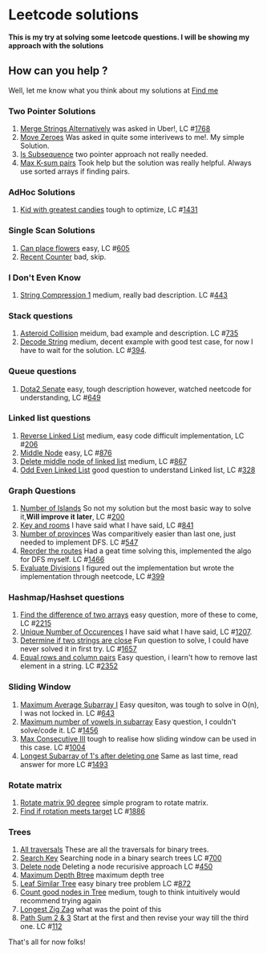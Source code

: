 # Leetcode solutions

**This is my try at solving some leetcode questions. I will be showing my approach with the solutions**

## How can you help ?
Well, let me know what you think about my solutions at [Find me](mailto:sarthak.chauhan@sjsu.edu)
### Two Pointer Solutions 
1. [Merge Strings Alternatively](merge_strings_alternatively.py) was asked in Uber!, LC #[1768](https://leetcode.com/problems/merge-strings-alternately/description/)
2. [Move Zeroes](./move_zeroes.py) Was asked in quite some interivews to me!. My simple Solution. 
3. [Is Subsequence](./is_subsequence.py) two pointer approach not really needed. 
4. [Max K-sum pairs](./max_k_pairs.py) Took help but the solution was really helpful. Always use sorted arrays if finding pairs.

### AdHoc Solutions 
1. [Kid with greatest candies](greatest_candies.py) tough to optimize, LC #[1431](https://leetcode.com/problems/kids-with-the-greatest-number-of-candies/description/)

### Single Scan Solutions
1. [Can place flowers](can_place_flowers.py) easy, LC #[605](https://leetcode.com/problems/can-place-flowers/description/)
2. [Recent Counter](./num_recent_call.py) bad, skip.

### I Don't Even Know
1. [String Compression 1](string_compression1.py) medium, really bad description. LC #[443](https://leetcode.com/problems/string-compression/)

### Stack questions 
1. [Asteroid Collision](asteroid_collison.py) meidum, bad example and description. LC #[735](https://leetcode.com/problems/asteroid-collision)
2. [Decode String](decode_strings.py) medium, decent example with good test case, for now I have to wait for the solution. LC #[394](https://leetcode.com/problems/decode-string/description/).

### Queue questions
1. [Dota2 Senate](dota_senate.py) easy, tough description however, watched neetcode for understanding, LC #[649](https://leetcode.com/problems/dota2-senate/description/)

### Linked list questions
1. [Reverse Linked List](reverse_ll.py) medium, easy code difficult implementation, LC #[206](https://leetcode.com/problems/reverse-linked-list/description/)
2. [Middle Node](middle_ll.py) easy, LC #[876](https://leetcode.com/problems/middle-of-the-linked-list/description/)
3. [Delete middle node of linked list](delete_middle_ll.py) medium, LC #[867](https://leetcode.com/problems/delete-the-middle-node-of-a-linked-list/description/)
4. [Odd Even Linked List](oddeven_list.py) good question to understand Linked list, LC #[328](https://leetcode.com/problems/odd-even-linked-list/description/)

### Graph Questions
1. [Number of Islands](num_of_islands.py) So not my solution but the most basic way to solve it,**Will improve it later**, LC #[200](https://leetcode.com/problems/number-of-islands/description/) 
2. [Key and rooms](key_and_rooms.py) I have said what I have said, LC #[841](https://leetcode.com/problems/keys-and-rooms/description/)
3. [Number of provinces](./number_of_provinces.py) Was comparitively easier than last one, just needed to implement DFS. LC #[547](https://leetcode.com/problems/number-of-provinces/description/)
4. [Reorder the routes](reorder_routes.py) Had a geat time solving this, implemented the algo for DFS myself. LC #[1466](https://leetcode.com/problems/reorder-routes-to-make-all-paths-lead-to-the-city-zero/description/)
5. [Evaluate Divisions](./evaluate_division.py) I figured out the implementation but wrote the implementation through neetcode, LC #[399](https://leetcode.com/problems/evaluate-division/description/)

### Hashmap/Hashset questions
1. [Find the difference of two arrays](diff_two_arrays.py) easy question, more of these to come, LC #[2215](https://leetcode.com/problems/find-the-difference-of-two-arrays/description/)
2. [Unique Number of Occurences](unq_number_occ.py) I have said what I have said, LC #[1207](https://leetcode.com/problems/unique-number-of-occurrences/description/). 
3. [Determine if two strings are close](two_strings_close.py) Fun question to solve, I could have never solved it in first try. LC #[1657](https://leetcode.com/problems/determine-if-two-strings-are-close/description/)
4. [Equal rows and column pairs](./equal_rows_cols.py) Easy question, i learn't how to remove last element in a string. LC #[2352](https://leetcode.com/problems/equal-row-and-column-pairs/description/)

### Sliding Window
1. [Maximum Average Subarray I](./max_subarray_avg.py) Easy quesiton, was tough to solve in O(n), I was not locked in. LC #[643](https://leetcode.com/problems/maximum-average-subarray-i/description/)
2. [Maximum number of vowels in subarray](./max_vowels_sub.py) Easy question, I couldn't solve/code it. LC #[1456](https://leetcode.com/problems/maximum-number-of-vowels-in-a-substring-of-given-length/description/)
3. [Max Consecutive III](./max_cons_3.py) tough to realise how sliding window can be used in this case. LC #[1004](https://leetcode.com/problems/max-consecutive-ones-iii/description/)
4. [Longest Subarray of 1's after deleting one](./longest_sub1s.py) Same as last time, read answer for more LC #[1493](https://leetcode.com/problems/longest-subarray-of-1s-after-deleting-one-element/) 

### Rotate matrix
1. [Rotate matrix 90 degree](./rotate_matrix.py) simple program to rotate matrix.
2. [Find if rotation meets target](./determine_rotate.py) LC #[1886](https://leetcode.com/problems/determine-whether-matrix-can-be-obtained-by-rotation/)

### Trees
1. [All traversals](./btrees/traversals.py) These are all the traversals for binary trees.
2. [Search Key](./btrees/search.py) Searching node in a binary search trees LC #[700](https://leetcode.com/problems/search-in-a-binary-search-tree/description/)
3. [Delete node](./btrees/deleteNode.py) Deleting a node recurisive approach LC #[450](https://leetcode.com/problems/delete-node-in-a-bst/)
4. [Maximum Depth Btree](https://leetcode.com/problems/maximum-depth-of-binary-tree/description/) maximum depth tree
5. [Leaf Similar Tree](./btrees/similar_leaf.py) easy binary tree problem LC #[872](https://leetcode.com/problems/leaf-similar-trees/description/)
6. [Count good nodes in Tree](./btrees/good_nodes.py) medium, tough to think intuitively would recommend trying again
7. [Longest Zig Zag](./btrees/zig_zag.py) what was the point of this
8. [Path Sum 2 & 3](./path_sums3.py) Start at the first and then revise your way till the third one. LC #[112](https://leetcode.com/problems/path-sum/)

That's all for now folks!
